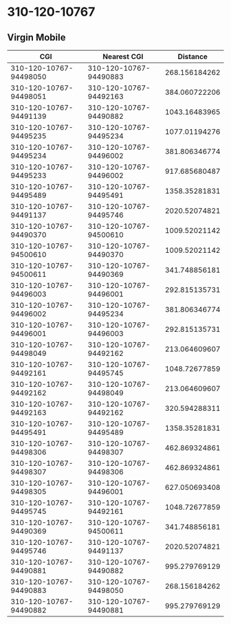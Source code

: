 # 310-120-10767
## Virgin Mobile


| CGI | Nearest CGI | Distance |
|-----|-------------|----------|
| 310-120-10767-94498050 | 310-120-10767-94490883 | 268.156184262 |
| 310-120-10767-94498051 | 310-120-10767-94492163 | 384.060722206 |
| 310-120-10767-94491139 | 310-120-10767-94490882 | 1043.16483965 |
| 310-120-10767-94495235 | 310-120-10767-94495234 | 1077.01194276 |
| 310-120-10767-94495234 | 310-120-10767-94496002 | 381.806346774 |
| 310-120-10767-94495233 | 310-120-10767-94496002 | 917.685680487 |
| 310-120-10767-94495489 | 310-120-10767-94495491 | 1358.35281831 |
| 310-120-10767-94491137 | 310-120-10767-94495746 | 2020.52074821 |
| 310-120-10767-94490370 | 310-120-10767-94500610 | 1009.52021142 |
| 310-120-10767-94500610 | 310-120-10767-94490370 | 1009.52021142 |
| 310-120-10767-94500611 | 310-120-10767-94490369 | 341.748856181 |
| 310-120-10767-94496003 | 310-120-10767-94496001 | 292.815135731 |
| 310-120-10767-94496002 | 310-120-10767-94495234 | 381.806346774 |
| 310-120-10767-94496001 | 310-120-10767-94496003 | 292.815135731 |
| 310-120-10767-94498049 | 310-120-10767-94492162 | 213.064609607 |
| 310-120-10767-94492161 | 310-120-10767-94495745 | 1048.72677859 |
| 310-120-10767-94492162 | 310-120-10767-94498049 | 213.064609607 |
| 310-120-10767-94492163 | 310-120-10767-94492162 | 320.594288311 |
| 310-120-10767-94495491 | 310-120-10767-94495489 | 1358.35281831 |
| 310-120-10767-94498306 | 310-120-10767-94498307 | 462.869324861 |
| 310-120-10767-94498307 | 310-120-10767-94498306 | 462.869324861 |
| 310-120-10767-94498305 | 310-120-10767-94496001 | 627.050693408 |
| 310-120-10767-94495745 | 310-120-10767-94492161 | 1048.72677859 |
| 310-120-10767-94490369 | 310-120-10767-94500611 | 341.748856181 |
| 310-120-10767-94495746 | 310-120-10767-94491137 | 2020.52074821 |
| 310-120-10767-94490881 | 310-120-10767-94490882 | 995.279769129 |
| 310-120-10767-94490883 | 310-120-10767-94498050 | 268.156184262 |
| 310-120-10767-94490882 | 310-120-10767-94490881 | 995.279769129 |
